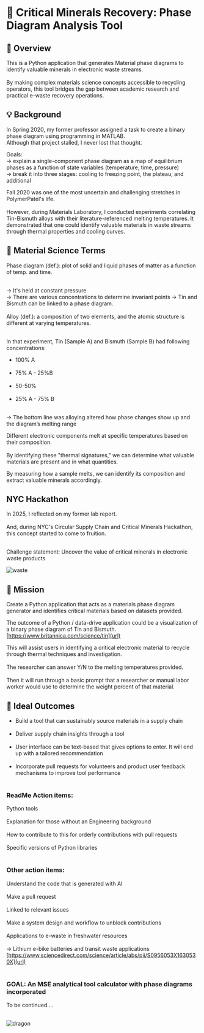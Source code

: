 # 🌊 Critical Minerals Recovery: Phase Diagram Analysis Tool

## 📝 Overview
This is a Python application that generates Material phase diagrams to identify valuable minerals in electronic waste streams. <br><br> By making complex materials science concepts accessible to recycling operators, this tool bridges the gap between academic research and practical e-waste recovery operations.

## 💡 Background

In Spring 2020, my former professor assigned a task to create a binary phase diagram using programming in MATLAB. 
<br> Although that project stalled, I never lost that thought.

Goals:<br>
-> explain a single-component phase diagram as a map of equilibrium phases as a function of state variables (temperature, time, pressure)<br>
-> break it into three stages: cooling to freezing point, the plateau, and additional

Fall 2020 was one of the most uncertain and challenging stretches in PolymerPatel's life. <br><br> However, during Materials Laboratory, I conducted experiments correlating Tin-Bismuth alloys with their literature-referenced melting temperatures. It demonstrated that one could identify valuable materials in waste streams through thermal properties and cooling curves.


## 🧪 Material Science Terms

Phase diagram (def.): plot of solid and liquid phases of matter as a function of temp. and time. <br><br>

 -> It's held at constant pressure <br>
 -> There are various concentrations to determine invariant points
  -> Tin and Bismuth can be linked to a phase diagram.<br><br>
Alloy (def.): a composition of two elements, and the atomic structure is different at varying temperatures. <br><br>

In that experiment, Tin (Sample A) and Bismuth (Sample B) had following concentrations:
 - 100% A<br><br>
 - 75% A - 25%B<br><br>
 - 50-50%<br><br>
 - 25% A - 75% B<br><br>

 -> The bottom line was alloying altered how phase changes show up and the diagram’s melting range

Different electronic components melt at specific temperatures based on their composition. <br><br>By identifying these "thermal signatures," we can determine what valuable materials are present and in what quantities.


By measuring how a sample melts, we can identify its composition and extract valuable minerals accordingly.


## NYC Hackathon

In 2025, I reflected on my former lab report. <br><br> And, during NYC's Circular Supply Chain and Critical Minerals Hackathon, this concept started to come to fruition.<br><br>

Challenge statement: Uncover the value of critical minerals in electronic waste products

![waste](https://github.com/user-attachments/assets/37c9a6e0-a0f3-48f5-a480-bb10534d8fc9)


## 🎯 Mission

Create a Python application that acts as a materials phase diagram generator and identifies critical materials based on datasets provided.

The outcome of a Python / data-drive application could be a visualization of a binary phase diagram of Tin and Bismuth. [https://www.britannica.com/science/tin](url)

This will assist users in identifying a critical electronic material to recycle through thermal techniques and investigation. <br><br>
The researcher can answer Y/N to the melting temperatures provided. <br><br>
Then it will run through a basic prompt that a researcher or manual labor worker would use to determine the weight percent of that material.

## 🚀 Ideal Outcomes

- Build a tool that can sustainably source materials in a supply chain <br><br>
- Deliver supply chain insights through a tool <br><br>
- User interface can be text-based that gives options to enter. It will end up with a tailored recommendation <br><br>
- Incorporate pull requests for volunteers and product user feedback mechanisms to improve tool performance <br><br>


### ReadMe Action items:

 Python tools <br><br>
 Explanation for those without an Engineering background <br><br>
 How to contribute to this for orderly contributions with pull requests <br><br>
 Specific versions of Python libraries <br><br>

### Other action items:

 Understand the code that is generated with AI <br><br>
 Make a pull request <br><br>
 Linked to relevant issues <br><br>
 Make a system design and workflow to unblock contributions <br><br>
 Applications to e-waste in freshwater resources <br><br>
  -> Lithium e-bike batteries and transit waste applications [https://www.sciencedirect.com/science/article/abs/pii/S0956053X1630530X](url)<br><br>


### GOAL: An MSE analytical tool calculator with phase diagrams incorporated

To be continued....<br><br>

![dragon](https://github.com/user-attachments/assets/9722ce8e-409f-431f-b857-35b19e609ff4)

